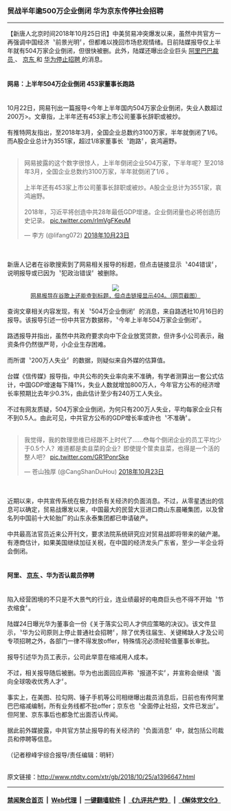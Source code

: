 ### 贸战半年逾500万企业倒闭 华为京东传停社会招聘
------------------------

<div class="wysiwyg">
 【新唐人北京时间2018年10月25日讯】中美贸易冲突爆发以来，虽然中共官方一再强调中国经济〝前景光明〞，但都难以挽回市场悲观情绪。日前陆媒报导仅上半年就有504万家企业倒闭，但很快被删。此外，陆媒还曝出企业巨头
 <a href="http://www.ntdtv.com/xtr/gb/articlelistbytag_阿里巴巴裁员.html" target="_blank">
  阿里巴巴裁员
 </a>
 、
 <a href="http://www.ntdtv.com/xtr/gb/articlelistbytag_京东.html" target="_blank">
  京东
 </a>
 和
 <a href="http://www.ntdtv.com/xtr/gb/articlelistbytag_华为停止招聘.html" target="_blank">
  华为停止招聘
 </a>
 的消息。
 <br/>
 <br/>
 <h4>
  网易：上半年504万企业倒闭 453家董事长跑路
 </h4>
 <br/>
 10月22日，网易刊出一篇报导&lt;今年上半年国内504万家企业倒闭，失业人数超过200万&gt;。文章指，上半年还有453家上市公司董事长辞职或被炒。
 <br/>
 <br/>
 有推特网友指出，至2018年3月，全国企业总数约3100万家，半年就倒闭了1/6。而A股企业总计为3551家，超过1/8家董事长〝跑路〞，哀鸿遍野。
 <br/>
 <br/>
 <blockquote class="twitter-tweet" data-lang="zh-tw">
  <p dir="ltr" lang="zh">
   网易披露的这个数字很惊人，上半年倒闭企业504万家，下半年呢？至2018年3月，全国企业总数约3100万家，半年就倒闭了1/6 。
   <br/>
   <br/>
   上半年还有453家上市公司董事长辞职或被炒。A股企业总计为3551家，哀鸿遍野。
   <br/>
   <br/>
   2018年，习近平将创造中共28年最低GDP增速。企业倒闭量也必将创造历史记录。
   <a href="https://t.co/rImVgFKeuM">
    pic.twitter.com/rImVgFKeuM
   </a>
  </p>
  — 李方 (@lifang072)
  <a href="https://twitter.com/lifang072/status/1054872615632977920?ref_src=twsrc%5Etfw">
   2018年10月23日
  </a>
 </blockquote>
 <br/>
 <div style="clear:both;display:block;">
 </div>
 <br/>
 新唐人记者在谷歌搜索到了网易相关报导的标题，但点击链接显示〝404错误〞，说明报导或已因为〝犯政治错误〞被删除。
 <br/>
 <center>
  <br/>
  <a href="http://imgs.ntdtv.com/pic/2018/10-25/p9095151a963359816.jpg" target="_blank">
   <img border="0" src="http://imgs.ntdtv.com/pic/2018/10-25/p9095151a963359816-ss.jpg"/>
   <br/>
   <font size="-1">
    网易报导在谷歌上还能查到标题，但点击链接显示404。（网页截图）
   </font>
  </a>
  <br/>
 </center>
 <br/>
 查询文章相关内容发现，有关〝504万企业倒闭〞的消息，来自路透社10月16日的报导。该报导引述一份中共官方数据称，〝今年上半年504万家企业倒闭〞。
 <br/>
 <br/>
 路透报导并指出，虽然中共政府要求向中下企业放宽贷款，但许多小公司表示，融资条件仍然很严苛，小企业生存困难。
 <br/>
 <br/>
 而所谓〝200万人失业〞的数据，则疑似来自外媒的估算值。
 <br/>
 <br/>
 台媒《信传媒》报导指，中共公布的失业率向来不准确，有学者测算出一套公式估计，中国GDP增速每下降1%，失业人数就增加800万人，今年官方公布的经济增长率预期比去年少0.3%，由此估计至少有240万工人失业。
 <br/>
 <br/>
 不过有网友质疑，504万家企业倒闭，为何只有200万人失业，平均每家企业只有不到0.5人。由此可见，中共官方公布的GDP增长率或许也〝不准确〞。
 <br/>
 <br/>
 <blockquote class="twitter-tweet" data-lang="zh-tw">
  <p dir="ltr" lang="zh">
   我觉得，我的数理思维已经跟不上时代了……😳每个倒闭企业的员工平均少于0.5个人？难道都是卖韭菜的企业？即使提个筐卖韭菜，也得是一个活的整人吧？
   <a href="https://t.co/GR1PonrSke">
    pic.twitter.com/GR1PonrSke
   </a>
  </p>
  — 苍山独厚 (@CangShanDuHou)
  <a href="https://twitter.com/CangShanDuHou/status/1054670835900796930?ref_src=twsrc%5Etfw">
   2018年10月23日
  </a>
 </blockquote>
 <br/>
 <div style="clear:both;display:block;">
 </div>
 <br/>
 近期以来，中共宣传系统在极力封杀有关经济的负面消息。不过，从零星透出的信息可以确定，贸易战爆发以来，中国最大的民营大豆进口商山东晨曦集团，以及曾名列中国前十大轮胎厂的山东永泰集团都已申请破产。
 <br/>
 <br/>
 中共最高法官员近来公开刊文，要求法院系统研究应对贸易战即将带来的破产潮。有港商估计，如果美国继续加征关税，在中国的经济龙头广东省，至少一半企业将会倒闭。
 <br/>
 <br/>
 <h4>
  阿里、
  <a href="http://www.ntdtv.com/xtr/gb/articlelistbytag_京东.html" target="_blank">
   京东
  </a>
  、华为否认裁员停聘
 </h4>
 <br/>
 陷入经营困境的不只是不大景气的行业，连业绩最好的电商巨头也不得不开始〝节衣缩食〞。
 <br/>
 <br/>
 陆媒24日曝光华为董事会一份《关于落实公司人才供应策略的决议》。该文件显示，〝华为公司原则上停止普通社会招聘〞，除了优秀往届生、关键稀缺人才及公司专项招聘之外，各部门一律不得发放offer，特殊情况必须经轮值董事长审批。
 <br/>
 <br/>
 报导引述华为员工表示，公司此举意在缩减用人成本。
 <br/>
 <br/>
 不过，相关报导随后被删。华为也出面回应声称〝报道不实〞，并宣称会继续〝面向全球吸收优秀人才〞。
 <br/>
 <br/>
 事实上，在美图、拉勾网、锤子手机等公司相继曝出裁员消息后，日前也有传阿里巴巴缩减编制，所有业务线都不批offer；京东也〝全面停止社招，文件已发出〞。但阿里、京东事后也都急忙出面否认传闻。
 <br/>
 <br/>
 据此前外媒披露，中共官方禁止报导的有关经济的〝负面消息〞中，就包括公司裁员和停聘等信息。
 <br/>
 <br/>
 （记者穆峰宇综合报导/责任编辑：明轩）
</div>

<br/>原文链接：http://www.ntdtv.com/xtr/gb/2018/10/25/a1396647.html


------------------------
#### [禁闻聚合首页](https://github.com/gfw-breaker/banned-news/blob/master/README.md) &nbsp;|&nbsp; [Web代理](https://github.com/gfw-breaker/open-proxy/blob/master/README.md) &nbsp;|&nbsp; [一键翻墙软件](https://github.com/gfw-breaker/nogfw/blob/master/README.md) &nbsp;|&nbsp; [《九评共产党》](https://github.com/gfw-breaker/9ping.md/blob/master/README.md#九评之一评共产党是什么) &nbsp;|&nbsp; [《解体党文化》](https://github.com/gfw-breaker/jtdwh.md/blob/master/README.md#绪论)